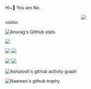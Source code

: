 Hi~👋 
You are No.<div align="center"><img src="https://profile-counter.glitch.me/BIT-Orange/count.svg?"  /></div> visitor.


![Anurag's GitHub stats](https://github-readme-stats.vercel.app/api?username=BIT-Orange)

![](http://github-profile-summary-cards.vercel.app/api/cards/profile-details?username=BIT-Orange&theme=default)

![](http://github-profile-summary-cards.vercel.app/api/cards/repos-per-language?username=BIT-Orange&theme=default) ![](http://github-profile-summary-cards.vercel.app/api/cards/most-commit-language?username=BIT-Orange&theme=default)

![](http://github-profile-summary-cards.vercel.app/api/cards/stats?username=BIT-Orange&theme=default) ![](http://github-profile-summary-cards.vercel.app/api/cards/productive-time?username=BIT-Orange&theme=default&utcOffset=8)

![Ashutosh's github activity graph](https://github-readme-activity-graph.vercel.app/graph?username=BIT-Orange&bg_color=ffffff&color=000000&line=ff9500&point=fa0000&area=true&hide_border=true)

![Naereen's github trophy](https://github-profile-trophy.vercel.app/?username=BIT-Orange&row=1)
